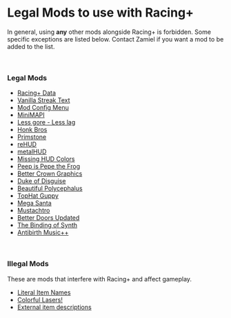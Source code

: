 # Legal Mods to use with Racing+

In general, using **any** other mods alongside Racing+ is forbidden. Some specific exceptions are listed below. Contact Zamiel if you want a mod to be added to the list.

<br />

### Legal Mods

- [Racing+ Data](https://steamcommunity.com/sharedfiles/filedetails/?id=2004774809)
- [Vanilla Streak Text](https://steamcommunity.com/sharedfiles/filedetails/?id=1714310911)
- [Mod Config Menu](https://steamcommunity.com/workshop/filedetails/?id=1603631350)
- [MiniMAPI](https://steamcommunity.com/sharedfiles/filedetails/?id=1978904635)
- [Less gore - Less lag](https://steamcommunity.com/sharedfiles/filedetails/?id=1274915376)
- [Honk Bros](https://steamcommunity.com/sharedfiles/filedetails/?id=850578581)
- [Primstone](https://steamcommunity.com/sharedfiles/filedetails/?id=940291141)
- [reHUD](https://steamcommunity.com/sharedfiles/filedetails/?id=1906405707)
- [metalHUD](https://steamcommunity.com/sharedfiles/filedetails/?id=1527667474)
- [Missing HUD Colors](https://steamcommunity.com/sharedfiles/filedetails/?id=835887303)
- [Peep is Pepe the Frog](https://steamcommunity.com/sharedfiles/filedetails/?id=895020746)
- [Better Crown Graphics](https://steamcommunity.com/sharedfiles/filedetails/?id=1890914336)
- [Duke of Disguise](https://steamcommunity.com/sharedfiles/filedetails/?id=848987962)
- [Beautiful Polycephalus](https://steamcommunity.com/sharedfiles/filedetails/?id=860452303)
- [TopHat Guppy](https://steamcommunity.com/sharedfiles/filedetails/?id=840206422)
- [Mega Santa](https://steamcommunity.com/sharedfiles/filedetails/?id=864860083)
- [Mustachtro](https://steamcommunity.com/sharedfiles/filedetails/?id=834910019)
- [Better Doors Updated](https://steamcommunity.com/sharedfiles/filedetails/?id=1439369140)
- [The Binding of Synth](https://steamcommunity.com/sharedfiles/filedetails/?id=2019808125)
- [Antibirth Music++](https://steamcommunity.com/sharedfiles/filedetails/?id=1547034524)

<br />

### Illegal Mods

These are mods that interfere with Racing+ and affect gameplay.

- [Literal Item Names](https://steamcommunity.com/sharedfiles/filedetails/?id=1397447846)
- [Colorful Lasers!](https://steamcommunity.com/sharedfiles/filedetails/?id=1479395410)
- [External item descriptions](https://steamcommunity.com/sharedfiles/filedetails/?id=836319872&searchtext=external)

<br />
